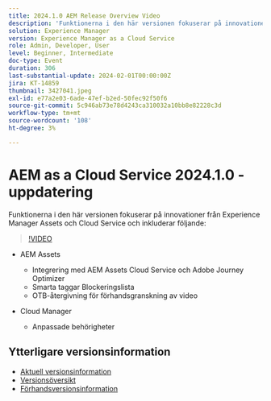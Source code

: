 ```yaml
---
title: 2024.1.0 AEM Release Overview Video
description: 'Funktionerna i den här versionen fokuserar på innovationer från Experience Manager Assets och Cloud Service och omfattar följande: AEM Assets - AEM Assets Cloud Service & Adobe Journey Optimizer Integration, Smart Tags Blockeringslista, OOTB Video Preview Rendering, Cloud Manager - Custom Permissions'
solution: Experience Manager
version: Experience Manager as a Cloud Service
role: Admin, Developer, User
level: Beginner, Intermediate
doc-type: Event
duration: 306
last-substantial-update: 2024-02-01T00:00:00Z
jira: KT-14859
thumbnail: 3427041.jpeg
exl-id: e77a2e03-6ade-47ef-b2ed-50fec92f50f6
source-git-commit: 5c946ab73e78d4243ca310032a10bb8e82228c3d
workflow-type: tm+mt
source-wordcount: '108'
ht-degree: 3%

---
```


# AEM as a Cloud Service 2024.1.0 - uppdatering

Funktionerna i den här versionen fokuserar på innovationer från Experience Manager Assets och Cloud Service och inkluderar följande:

>[!VIDEO](https://video.tv.adobe.com/v/3448933/?learn=on&captions=swe)

* AEM Assets
   * Integrering med AEM Assets Cloud Service och Adobe Journey Optimizer
   * Smarta taggar Blockeringslista
   * OTB-återgivning för förhandsgranskning av video

* Cloud Manager
   * Anpassade behörigheter

<!--
Have questions about the release?  Discuss the release in [Experience League Communities](https://adobe.ly/3RPNYZF) -->

## Ytterligare versionsinformation

* [Aktuell versionsinformation](https://experienceleague.adobe.com/docs/experience-manager-cloud-service/content/release-notes/home.html?lang=sv-SE)
* [Versionsöversikt](https://experienceleague.adobe.com/docs/experience-manager-release-information/aem-release-updates/update-releases-roadmap.html?lang=sv-SE)
* [Förhandsversionsinformation](https://experienceleague.adobe.com/docs/experience-manager-cloud-service/content/release-notes/prerelease.html?lang=sv-SE)
